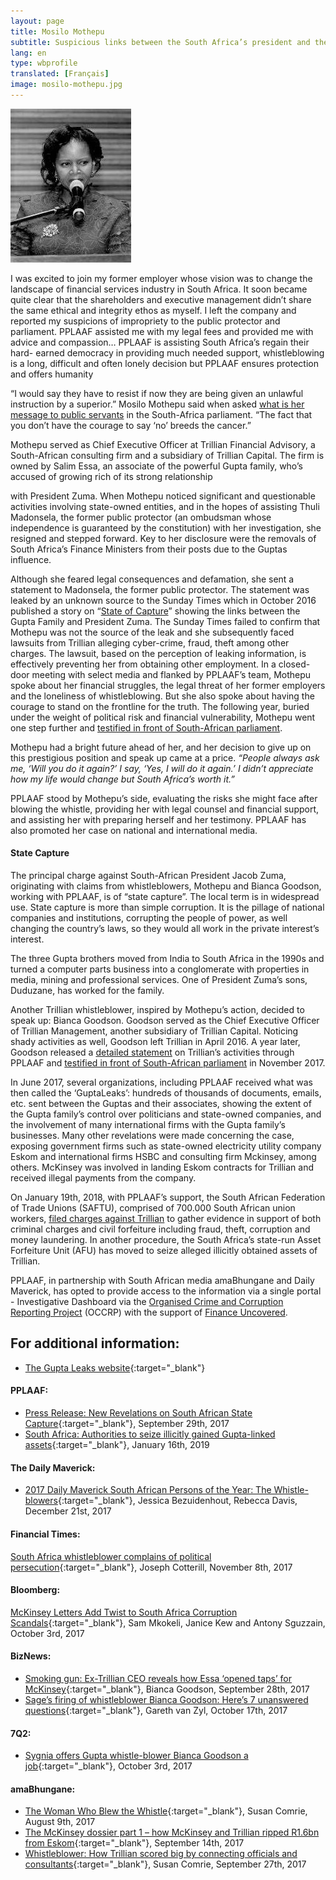 ```yaml
---
layout: page
title: Mosilo Mothepu
subtitle: Suspicious links between the South Africa’s president and the powerful Gupta Family
lang: en
type: wbprofile
translated: [Français]
image: mosilo-mothepu.jpg
---
```


<div class="profile-block">
<img src="/assets/images/profiles/mosilo-mothepu.jpg">
<p class="top-blockquote">I was excited to join my former employer
whose vision was to change the landscape of
financial services industry in South Africa. It
soon became quite clear that the
shareholders and executive management
didn’t share the same ethical and integrity
ethos as myself. I left the company and
reported my suspicions of impropriety to the
public protector and parliament. PPLAAF
assisted me with my legal fees and provided
me with advice and compassion… PPLAAF is
assisting South Africa’s regain their hard-
earned democracy in providing much needed
support, whistleblowing is a long, difficult and
often lonely decision but PPLAAF ensures
protection and offers humanity</p>
</div>
<div class=" divider"></div>

“I would say they have to resist if now they are being given an unlawful instruction by a
superior.” Mosilo Mothepu said when asked [what is her message to public servants](https://www.dailymaverick.co.za/article/2017-11-01-state-capture-in-parliament-mosilo-mothepu-lifts-the-lid-on-the-machinations-of-state-capture-at-eskom/#.Wl3vOainFPY) in the
South-Africa parliament. “The fact that you don’t have the courage to say ‘no’ breeds the
cancer.”

Mothepu served as Chief Executive Officer at Trillian Financial Advisory, a South-African
consulting firm and a subsidiary of Trillian Capital. The firm is owned by Salim Essa, an
associate of the powerful Gupta family, who’s accused of growing rich of its strong relationship

with President Zuma. When Mothepu noticed significant and questionable activities involving
state-owned entities, and in the hopes of assisting Thuli Madonsela, the former public protector (an ombudsman whose independence is guaranteed by the constitution) with her investigation, she resigned and stepped forward. Key to her disclosure were the removals of South Africa’s Finance Ministers from their posts due to the Guptas influence.

Although she feared legal consequences and defamation, she sent a statement to Madonsela, the
former public protector. The statement was leaked by an unknown source to the Sunday Times
which in October 2016 published a story on “[State of Capture](https://www.news24.com/SouthAfrica/News/download-the-full-state-of-capture-pdf-20161102)” showing the links between the
Gupta Family and President Zuma. The Sunday Times failed to confirm that Mothepu was not the source of the leak and she subsequently faced lawsuits from Trillian alleging cyber-crime, fraud, theft among other charges. The lawsuit, based on the perception of leaking information, is effectively preventing her from obtaining other employment. In a closed-door meeting with
select media and flanked by PPLAAF’s team, Mothepu spoke about her financial struggles, the
legal threat of her former employers and the loneliness of whistleblowing. But she also spoke
about having the courage to stand on the frontline for the truth. The following year, buried
under the weight of political risk and financial vulnerability, Mothepu went one step further and
[testified in front of South-African parliament](https://www.dailymaverick.co.za/article/2017-11-01-state-capture-in-parliament-mosilo-mothepu-lifts-the-lid-on-the-machinations-of-state-capture-at-eskom/).

Mothepu had a bright future ahead of her, and her decision to give up on this prestigious position and speak up came at a price. _“People always ask me, ‘Will you do it again?’ I say, ‘Yes, I will do it again.’ I didn’t appreciate how my life would change but South Africa’s worth it.”_

PPLAAF stood by Mothepu’s side, evaluating the risks she might face after blowing the whistle, providing her with legal counsel and financial support, and assisting her with preparing herself and her testimony. PPLAAF has also promoted her case on national and international media.

#### State Capture
The principal charge against South-African President Jacob Zuma, originating with claims from whistleblowers, Mothepu and Bianca Goodson, working with PPLAAF, is of “state capture”. The local term is in widespread use. State capture is more than simple corruption. It is the pillage of national companies and institutions, corrupting the people of power, as well changing the country’s laws, so they would all work in the private interest’s interest.

The three Gupta brothers moved from India to South Africa in the 1990s and turned a computer parts business into a conglomerate with properties in media, mining and professional services. One of President Zuma’s sons, Duduzane, has worked for the family. 

Another Trillian whistleblower, inspired by Mothepu’s action, decided to speak up: Bianca Goodson. Goodson served as the Chief Executive Officer of Trillian Management, another subsidiary of Trillian Capital. Noticing shady activities as well, Goodson left Trillian in April 2016. A year later, Goodson released a [detailed statement](https://pplaaf.in/trillian-bg/) on Trillian’s activities through PPLAAF and [testified in front of South-African parliament](https://www.enca.com/south-africa/explosive-information-as-former-trillian-executive-testifies) in November 2017.

In June 2017, several organizations, including PPLAAF received what was then called the ‘GuptaLeaks’: hundreds of thousands of documents, emails, etc. sent between the Guptas and their associates, showing the extent of the Gupta family’s control over politicians and state-owned companies, and the involvement of many international firms with the Gupta family’s businesses.
Many other revelations were made concerning the case, exposing government firms such as state-owned electricity utility company Eskom and international firms HSBC and consulting firm Mckinsey, among others. McKinsey was involved in landing Eskom contracts for Trillian and received illegal payments from the company.

On January 19th, 2018, with PPLAAF’s support, the South African Federation of Trade Unions (SAFTU), comprised of 700.000 South African union workers, [filed charges against Trillian](https://pplaaf.org/2018/01/16/embargoed-pressrelease.html) to gather evidence in support of both criminal charges and civil forfeiture including fraud, theft, corruption and money laundering. In another procedure, the South Africa’s state-run Asset Forfeiture Unit (AFU) has moved to seize alleged illicitly obtained assets of Trillian.

PPLAAF, in partnership with South African media amaBhungane and Daily Maverick, has opted to provide access to the information via a single portal - Investigative Dashboard via the [Organised Crime and Corruption Reporting Project](https://www.occrp.org/en) (OCCRP) with the support of [Finance Uncovered](http://www.financeuncovered.org/).



## For additional information:
- [The Gupta Leaks website](http://www.gupta-leaks.com/){:target="_blank"}

#### PPLAAF: 
- [Press Release: New Revelations on South African State Capture](https://pplaaf.org/2017/09/29/trillian-bg-pressrelease.html){:target="_blank"}, September 29th, 2017
- [South Africa: Authorities to seize illicitly gained Gupta-linked assets](https://pplaaf.org/2018/01/15/embargoed-pressrelease.html){:target="_blank"}, January 16th, 2019

#### The Daily Maverick:
- [2017 Daily Maverick South African Persons of the Year: The Whistle-blowers](https://www.dailymaverick.co.za/article/2017-12-21-2017-daily-maverick-south-african-persons-of-the-year-the-whistle-blowers/){:target="_blank"}, Jessica Bezuidenhout, Rebecca Davis, December 21st, 2017

#### Financial Times: 
[South Africa whistleblower complains of political persecution](https://www.ft.com/content/84d695cc-be22-11e7-9836-b25f8adaa111?accessToken=zwAAAV-ltyiIkdOE1pXMviIR59OYNrJfitqhEQ.MEUCIQD-9klMIw2BfifJ8FE2ij8QnXqt9e9OpvvbkHwpdqbtoQIgTBPUADJVd0Jx6xN3mCiX2oE4gkgrCkEBf2dJMxNV0JM&sharetype=gift){:target="_blank"},  Joseph Cotterill, November 8th, 2017 

#### Bloomberg:
[McKinsey Letters Add Twist to South Africa Corruption Scandals](https://www.bloomberg.com/news/articles/2017-10-02/mckinsey-warned-eskom-of-risks-at-gupta-linked-trillian-capital){:target="_blank"}, Sam Mkokeli, Janice Kew and Antony Sguzzain, October 3rd, 2017

#### BizNews:
- [Smoking gun: Ex-Trillian CEO reveals how Essa ‘opened taps’ for McKinsey](https://www.biznews.com/undictated/2017/09/28/ex-trillian-ceo-essa-opened-taps-mckinsey/){:target="_blank"}, Bianca Goodson, September 28th, 2017
- [Sage’s firing of whistleblower Bianca Goodson: Here’s 7 unanswered questions](https://www.biznews.com/undictated/2017/10/17/sage-firing-bianca-goodson/){:target="_blank"}, Gareth van Zyl, October 17th, 2017

#### 7Q2:
- [Sygnia offers Gupta whistle-blower Bianca Goodson a job](http://www.702.co.za/articles/274922/sygnia-offers-gupta-whistle-blower-bianca-goodson-a-job){:target="_blank"}, October 3rd, 2017

#### amaBhungane:
- [The Woman Who Blew the Whistle](http://amabhungane.co.za/article/2017-08-09-the-woman-who-blew-the-whistle){:target="_blank"}, Susan Comrie, August 9th, 2017 
- [The McKinsey dossier part 1 – how McKinsey and Trillian ripped R1.6bn from Eskom](http){:target="_blank"}, September 14th, 2017
- [Whistleblower: How Trillian scored big by connecting officials and consultants](http://amabhungane.co.za/article/2017-09-27-whistleblower-how-trillian-scored-big-by-connecting-officials-and-consultantshttp){:target="_blank"}, Susan Comrie, September 27th, 2017

